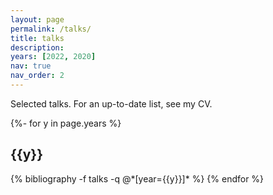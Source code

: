 ```yaml
---
layout: page
permalink: /talks/
title: talks
description:
years: [2022, 2020]
nav: true
nav_order: 2
---
```

<!-- _pages/publications.md -->

Selected talks. For an up-to-date list, see my CV.

<div class="publications">

{%- for y in page.years %}
  <h2 class="year">{{y}}</h2>
  {% bibliography -f talks -q @*[year={{y}}]* %}
{% endfor %}

</div>
